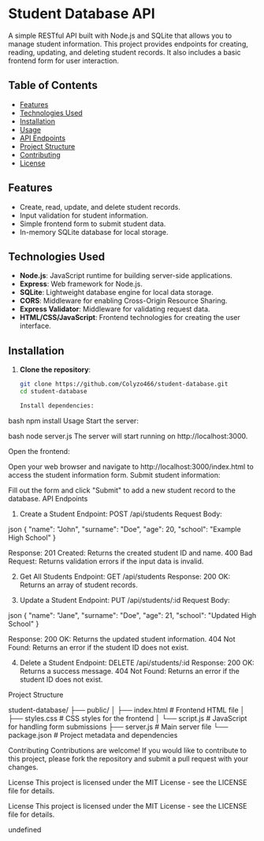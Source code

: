 # Student Database API

A simple RESTful API built with Node.js and SQLite that allows you to manage student information. This project provides endpoints for creating, reading, updating, and deleting student records. It also includes a basic frontend form for user interaction.

## Table of Contents

- [Features](#features)
- [Technologies Used](#technologies-used)
- [Installation](#installation)
- [Usage](#usage)
- [API Endpoints](#api-endpoints)
- [Project Structure](#project-structure)
- [Contributing](#contributing)
- [License](#license)

## Features

- Create, read, update, and delete student records.
- Input validation for student information.
- Simple frontend form to submit student data.
- In-memory SQLite database for local storage.

## Technologies Used

- **Node.js**: JavaScript runtime for building server-side applications.
- **Express**: Web framework for Node.js.
- **SQLite**: Lightweight database engine for local data storage.
- **CORS**: Middleware for enabling Cross-Origin Resource Sharing.
- **Express Validator**: Middleware for validating request data.
- **HTML/CSS/JavaScript**: Frontend technologies for creating the user interface.

## Installation

1. **Clone the repository**:
   ```bash
   git clone https://github.com/Colyzo466/student-database.git
   cd student-database

   Install dependencies:
bash
npm install
Usage
Start the server:

bash
node server.js
The server will start running on http://localhost:3000.

Open the frontend:

Open your web browser and navigate to http://localhost:3000/index.html to access the student information form.
Submit student information:

Fill out the form and click "Submit" to add a new student record to the database.
API Endpoints

1. Create a Student
Endpoint: POST /api/students
Request Body:

json
{
    "name": "John",
    "surname": "Doe",
    "age": 20,
    "school": "Example High School"
}

Response:
201 Created: Returns the created student ID and name.
400 Bad Request: Returns validation errors if the input data is invalid.

2. Get All Students
Endpoint: GET /api/students
Response:
200 OK: Returns an array of student records.
     
3. Update a Student
Endpoint: PUT /api/students/:id
Request Body:

json
{
    "name": "Jane",
    "surname": "Doe",
    "age": 21,
    "school": "Updated High School"
}

Response:
200 OK: Returns the updated student information.
404 Not Found: Returns an error if the student ID does not exist.

4. Delete a Student
Endpoint: DELETE /api/students/:id
Response:
200 OK: Returns a success message.
404 Not Found: Returns an error if the student ID does not exist.
   
Project Structure

student-database/
├── public/
│   ├── index.html       # Frontend HTML file
│   ├── styles.css       # CSS styles for the frontend
│   └── script.js        # JavaScript for handling form submissions
├── server.js            # Main server file
└── package.json         # Project metadata and dependencies

Contributing
Contributions are welcome! If you would like to contribute to this project, please fork the repository and submit a pull request with your changes.

License
This project is licensed under the MIT License - see the LICENSE file for details.

License
This project is licensed under the MIT License - see the LICENSE file for details.

undefined
